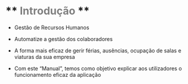 # ** <span style="color:Grey">Introdução</span> **          

- Gestão de Recursos Humanos 

- Automatize a gestão dos colaboradores 

- A forma mais eficaz de gerir férias, ausências, ocupação de salas e viaturas da sua empresa

 - Com este “Manual”, temos como objetivo explicar aos utilizadores o funcionamento eficaz da aplicação
 


 
